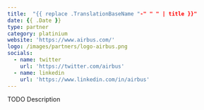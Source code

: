 ```yaml
---
title:  "{{ replace .TranslationBaseName "-" " " | title }}"
date: {{ .Date }}
type: partner
category: platinium
website: 'https://www.airbus.com/'
logo: /images/partners/logo-airbus.png
socials:
  - name: twitter
    url: 'https://twitter.com/airbus'
  - name: linkedin
    url: 'https://www.linkedin.com/in/airbus'
---
```


TODO Description